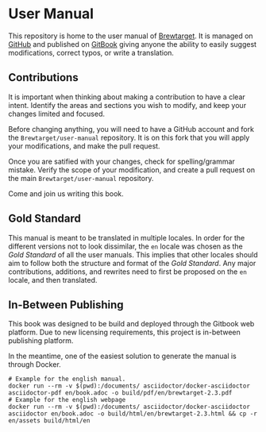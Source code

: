 # User Manual

This repository is home to the user manual of [Brewtarget](http://www.brewtarget.org/). It is managed on [GitHub](https://github.com/Brewtarget/brewtarget) and published on [GitBook](https://www.gitbook.com/book/brewtarget/user-manual) giving anyone the ability to easily suggest modifications, correct typos, or write a translation.

## Contributions

It is important when thinking about making a contribution to have a clear intent. Identify the areas and sections you wish to modify, and keep your changes limited and focused.

Before changing anything, you will need to have a GitHub account and fork the `Brewtarget/user-manual` repository. It is on this fork that you will apply your modifications, and make the pull request.

Once you are satified with your changes, check for spelling/grammar mistake. Verify the scope of your modification, and create a pull request on the main `Brewtarget/user-manual` repository.

Come and join us writing this book.

## Gold Standard

This manual is meant to be translated in multiple locales. In order for the different versions not to look dissimilar, the `en` locale was chosen as the _Gold Standard_ of all the user manuals. This implies that other locales should aim to follow both the structure and format of the _Gold Standard_. Any major contributions, additions, and rewrites need to first be proposed on the `en` locale, and then translated.

## In-Between Publishing

This book was designed to be build and deployed through the Gitbook web platform. Due to new licensing requirements, this project is in-between publishing platform.

In the meantime, one of the easiest solution to generate the manual is through Docker.

```{bash}
# Example for the english manual.
docker run --rm -v $(pwd):/documents/ asciidoctor/docker-asciidoctor asciidoctor-pdf en/book.adoc -o build/pdf/en/brewtarget-2.3.pdf
# Example for the english webpage
docker run --rm -v $(pwd):/documents/ asciidoctor/docker-asciidoctor asciidoctor en/book.adoc -o build/html/en/brewtarget-2.3.html && cp -r en/assets build/html/en
```
